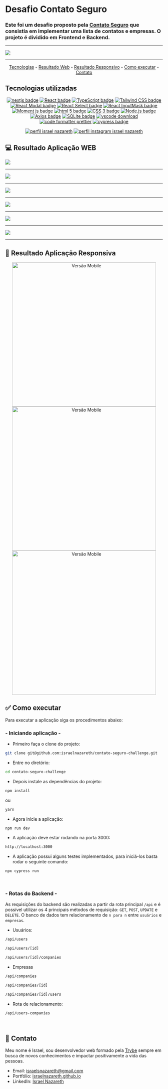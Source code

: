 # Desafio Contato Seguro

### Este foi um desafio proposto pela [Contato Seguro](https://www.contatoseguro.com.br/) que consistia em implementar uma lista de contatos e empresas. O projeto é dividido em Frontend e Backend.

<hr>

<img src="https://user-images.githubusercontent.com/85763987/232362697-e72b753f-fa0c-4927-b39d-43c4c85f2272.jpg">

<hr>

<p align="center">
  <a href="#-tecnologias-utilizadas">Tecnologias</a> -
  <a href="#-resultado-aplicação-web">Resultado Web</a> -
  <a href="#-resultado-aplicação-responsiva">Resultado Responsivo</a> -
  <a href="#-como-executar">Como executar</a> -
  <a href="#-contato">Contato</a>
</p>

<a id="-tecnologias-utilizadas"></a>

## Tecnologias utilizadas

<p align="center">
  <a href= "https://nextjs.org/"><img alt="nextjs badge" src="https://img.shields.io/static/v1?logoWidth=15&logoColor=000&logo=nextdotjs&label=Framework&message=Next.js&color=000"></a>
  <a href= "https://reactjs.org/"><img alt="React badge" src="https://img.shields.io/static/v1?logoWidth=15&logoColor=61dafb&logo=React&label=Library&message=React&color=61dafb"></a>
  <a href= "https://www.typescriptlang.org/"><img alt="TypeScript badge" src="https://img.shields.io/static/v1?logoWidth=15&logoColor=3178c6&logo=TypeScript&label=Language&message=TypeScript&color=3178c6"></a>
  <a href= "https://styled-components.com/"><img alt="Tailwind CSS badge" src="https://img.shields.io/static/v1?logoWidth=15&logoColor=DB7093&logo=styled-components&label=Style&message=Styled%20Components%20&color=DB7093"></a>
  <a href= "https://github.com/reactjs/react-modal"><img alt="React Modal badge" src="https://img.shields.io/static/v1?logoWidth=15&logoColor=FFF&logo=reacthookform&label=Library&message=React Modal&color=4051B5"></a>
  <a href= "https://react-select.com/home"><img alt="React Select badge" src="https://img.shields.io/static/v1?logoWidth=15&logoColor=FFF&logo=reacthookform&label=Library&message=React Select&color=1D72E5"></a>
  <a href= "https://github.com/sanniassin/react-input-mask"><img alt="React InputMask badge" src="https://img.shields.io/static/v1?logoWidth=15&logoColor=FFF&logo=reacthookform&label=Library&message=React Input Mask&color=1D72E5"></a>
  <a href= "https://momentjs.com/"><img alt="Moment js badge" src="https://img.shields.io/static/v1?logoWidth=15&logoColor=222222&logo=clockify&label=Library&message=Moment.js&color=222222"></a>
  <a href= "https://html5.org/"><img alt="html 5 badge" src="https://img.shields.io/static/v1?logoWidth=15&logoColor=E34F26&logo=HTML5&label=Markup Language&message=HTML5&color=E34F26"></a>
  <a href= "https://developer.mozilla.org/pt-BR/docs/Web/CSS"><img alt="CSS 3 badge" src="https://img.shields.io/static/v1?logoWidth=15&logoColor=1572B6&logo=CSS3&label=Style&message=CSS3&color=1572B6"></a>
  <a href= "https://nodejs.org/en/"><img alt="Node.js badge" src="https://img.shields.io/static/v1?logoWidth=15&logoColor=339933&logo=Node.js&label=Runtime Environment&message=Node.js&color=3139933"></a>
  <a href= "https://axios-http.com/"><img alt="Axios badge" src="https://img.shields.io/static/v1?logoWidth=15&logoColor=5a29e4&logo=Axios&label=HTTP Client&message=Axios&color=5a29e4"></a>
  <a href= "https://www.sqlite.org/index.html"><img alt="SQLite badge" src="https://img.shields.io/static/v1?logoWidth=15&logoColor=003B57&logo=sqlite&label=Database&message=SQLite&color=003B57"></a>
  <a href= "https://code.visualstudio.com/download"><img alt="vscode download" src="https://img.shields.io/static/v1?logoWidth=15&logoColor=007ACC&logo=Visual Studio Code&label=IDE&message=Visual Studio Code&color=007ACC"></a>
  <a href= "https://eslint.org/"><img alt="code formatter prettier" src="https://img.shields.io/static/v1?logoWidth=15&logoColor=4B32C3&logo=ESLint&label=Code%20Formatter&message=ESLint&color=4B32C3"></a>
  <a href= "https://www.cypress.io/"><img alt="cypress badge" src="https://img.shields.io/static/v1?logoWidth=15&logoColor=17202C&logo=cypress&label=E2E&message=Cypress&color=17202C"></a>
</p>

<p align="center">
  <a href= "https://www.linkedin.com/in/israelnazareth/"><img alt="perfil israel nazareth" src="https://img.shields.io/static/v1?logoWidth=15&logoColor=0A66C2&logo=LinkedIn&label=LinkedIn&message=Israel Nazareth&color=0A66C2"></a>
  <a href= "https://instagram.com/raeldotjs"><img alt="perfil instagram israel nazareth" src="https://img.shields.io/static/v1?logoWidth=15&logoColor=E4405F&logo=Instagram&label=Instagram&message=@raeldotjs&color=E4405F"></a>
  
  
</p>

<a id="-resultado-aplicação-web"></a>

## :computer: Resultado Aplicação WEB

<img src="https://user-images.githubusercontent.com/85763987/232363089-3064d81e-7001-48f3-aab3-dd5e57eb90a5.jpg">
<hr>
<img src="https://user-images.githubusercontent.com/85763987/232363092-93c1f1c7-d3a2-4fb7-858d-0cfad49bd7b9.jpg">
<hr>
<img src="https://user-images.githubusercontent.com/85763987/232363095-de185f2d-f4fa-4a67-bf87-f72360c1f943.jpg">
<hr>
<img src="https://user-images.githubusercontent.com/85763987/232363096-5bd958d4-3215-4e97-aa5a-e74d6fda0bbd.jpg">
<hr>
<img src="https://user-images.githubusercontent.com/85763987/232363097-ba6758d8-d0a5-4007-a511-14846e3d7664.jpg">
<hr>
<img src="https://user-images.githubusercontent.com/85763987/232363099-d2c5c2a0-6594-4991-853b-a09c76ba4ddb.jpg">
<hr>

<a id="-resultado-aplicação-responsiva"></a>

## :iphone: Resultado Aplicação Responsiva

<p align="center">
<img src="https://user-images.githubusercontent.com/85763987/232364406-d7b58e68-6ecb-42db-80b8-e854bc8cfb25.jpg"
height=460 
alt="Versão Mobile">
<img src="https://user-images.githubusercontent.com/85763987/232364410-5da67ef7-17fa-4ff4-88e2-36da2547fe72.jpg"
height=460 
alt="Versão Mobile">
<img src="https://user-images.githubusercontent.com/85763987/232364413-6b631816-4ef1-48a8-8dbe-052529640299.jpg"
height=460
alt="Versão Mobile">

<a id="-como-executar"></a>

## :white_check_mark: Como executar

Para executar a aplicação siga os procedimentos abaixo:

### - Iniciando aplicação -

-   Primeiro faça o clone do projeto:

```bash
git clone git@github.com:israelnazareth/contato-seguro-challenge.git
```

-   Entre no diretório:

```bash
cd contato-seguro-challenge
```

-   Depois instale as dependências do projeto:

```bash
npm install
```
ou
```bash
yarn
```

-   Agora inicie a aplicação:

```bash
npm run dev
```
  
-   A aplicação deve estar rodando na porta 3000:
```bash
http://localhost:3000
```

-   A aplicação possui alguns testes implementados, para iniciá-los basta rodar o seguinte comando:
```bash
npx cypress run
```
<br>
 
### - Rotas do Backend -
  
As requisições do backend são realizadas a partir da rota principal ```/api``` e é possível utilizar os 4 principais métodos de requisição: ```GET```, ```POST```, ```UPDATE``` e ```DELETE```. O banco de dados tem relacionamento de ```n para n``` entre ```usuários``` e ```empresas```.

-   Usuários:

```bash
/api/users
```
```bash
/api/users/[id]
```
```bash
/api/users/[id]/companies
```

-   Empresas

```bash
/api/companies
```
```bash
/api/companies/[id]
```
```bash
/api/companies/[id]/users
```
  
-   Rota de relacionamento:
```bash
/api/users-companies
```
<br>

<a id="-contato"></a>

## :email: Contato

Meu nome é Israel, sou desenvolvedor web formado pela [Trybe](https://www.betrybe.com/) sempre em busca de novos conhecimentos e impactar positivamente a vida das pessoas.

-   Email: israelsnazareth@gmail.com
-   Portfólio: [israelnazareth.github.io](https://israelnazareth.github.io/)
-   LinkedIn: [Israel Nazareth](https://www.linkedin.com/in/israelnazareth/)
